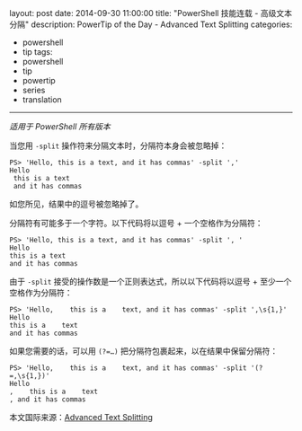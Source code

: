 ﻿layout: post
date: 2014-09-30 11:00:00
title: "PowerShell 技能连载 - 高级文本分隔"
description: PowerTip of the Day - Advanced Text Splitting
categories:
- powershell
- tip
tags:
- powershell
- tip
- powertip
- series
- translation
---
_适用于 PowerShell 所有版本_

当您用 `-split` 操作符来分隔文本时，分隔符本身会被忽略掉：

    PS> 'Hello, this is a text, and it has commas' -split ','
    Hello
     this is a text
     and it has commas

如您所见，结果中的逗号被忽略掉了。

分隔符有可能多于一个字符。以下代码将以逗号 + 一个空格作为分隔符：

    PS> 'Hello, this is a text, and it has commas' -split ', '
    Hello
    this is a text
    and it has commas 

由于 `-split` 接受的操作数是一个正则表达式，所以以下代码将以逗号 + 至少一个空格作为分隔符：

    PS> 'Hello,    this is a    text, and it has commas' -split ',\s{1,}'
    Hello
    this is a    text
    and it has commas 

如果您需要的话，可以用 `(?=…)` 把分隔符包裹起来，以在结果中保留分隔符：

    PS> 'Hello,    this is a    text, and it has commas' -split '(?=,\s{1,})'
    Hello
    ,    this is a    text
    , and it has commas

<!--more-->
本文国际来源：[Advanced Text Splitting](http://community.idera.com/powershell/powertips/b/tips/posts/advanced-text-splitting)

